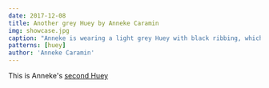 ```yaml
---
date: 2017-12-08
title: Another grey Huey by Anneke Caramin
img: showcase.jpg
caption: "Anneke is wearing a light grey Huey with black ribbing, which isn't very obvious on this black skirt."
patterns: [huey]
author: 'Anneke Caramin'
---
```

This is Anneke's [second Huey](/en/showcase/anneke-huey/)

